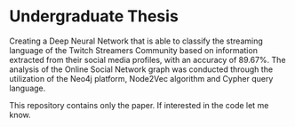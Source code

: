 # Undergraduate Thesis

Creating a Deep Neural Network that is able to classify the streaming language of  the Twitch Streamers Community based on information extracted from their social media profiles, with an accuracy of 89.67%. The analysis of the Online Social Network graph was conducted through the utilization of the Neo4j platform, Node2Vec algorithm and Cypher query language. 


This repository contains only the paper. If interested in the code let me know.
